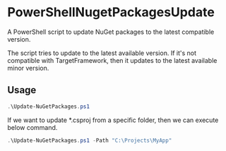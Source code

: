 # PowerShellNugetPackagesUpdate
A PowerShell script to update NuGet packages to the latest compatible version. 

The script tries to update to the latest available version. If it's not compatible with TargetFramework, then it updates to the latest available minor version. 

## Usage

```powershell
.\Update-NuGetPackages.ps1
```

If we want to update *.csproj from a specific folder, then we can execute below command. 
```powershell
.\Update-NuGetPackages.ps1 -Path "C:\Projects\MyApp"
```
